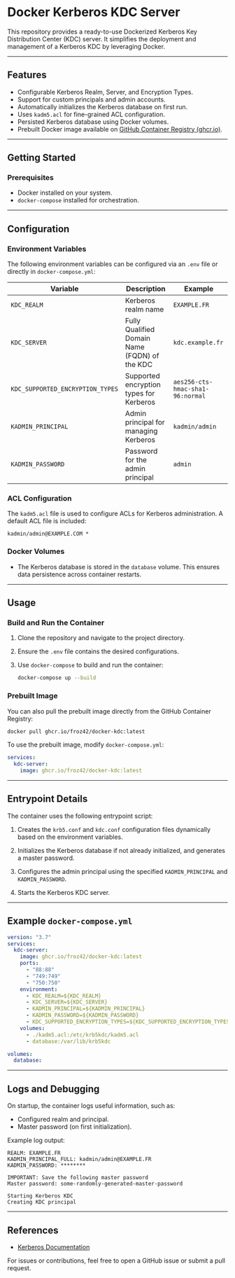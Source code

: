 # Docker Kerberos KDC Server

This repository provides a ready-to-use Dockerized Kerberos Key Distribution Center (KDC) server. It simplifies the deployment and management of a Kerberos KDC by leveraging Docker.

---

## Features

- Configurable Kerberos Realm, Server, and Encryption Types.
- Support for custom principals and admin accounts.
- Automatically initializes the Kerberos database on first run.
- Uses `kadm5.acl` for fine-grained ACL configuration.
- Persisted Kerberos database using Docker volumes.
- Prebuilt Docker image available on [GitHub Container Registry (ghcr.io)](https://ghcr.io/froz42/docker-kdc).

---

## Getting Started

### Prerequisites

- Docker installed on your system.
- `docker-compose` installed for orchestration.

---

## Configuration

### Environment Variables

The following environment variables can be configured via an `.env` file or directly in `docker-compose.yml`:

| Variable                         | Description                                   | Example                          |
| -------------------------------- | --------------------------------------------- | -------------------------------- |
| `KDC_REALM`                      | Kerberos realm name                           | `EXAMPLE.FR`                     |
| `KDC_SERVER`                     | Fully Qualified Domain Name (FQDN) of the KDC | `kdc.example.fr`                 |
| `KDC_SUPPORTED_ENCRYPTION_TYPES` | Supported encryption types for Kerberos       | `aes256-cts-hmac-sha1-96:normal` |
| `KADMIN_PRINCIPAL`               | Admin principal for managing Kerberos         | `kadmin/admin`                   |
| `KADMIN_PASSWORD`                | Password for the admin principal              | `admin`                          |

### ACL Configuration

The `kadm5.acl` file is used to configure ACLs for Kerberos administration. A default ACL file is included:

```plaintext
kadmin/admin@EXAMPLE.COM *
```

### Docker Volumes

- The Kerberos database is stored in the `database` volume. This ensures data persistence across container restarts.

---

## Usage

### Build and Run the Container

1. Clone the repository and navigate to the project directory.

2. Ensure the `.env` file contains the desired configurations.

3. Use `docker-compose` to build and run the container:

   ```bash
   docker-compose up --build
   ```

### Prebuilt Image

You can also pull the prebuilt image directly from the GitHub Container Registry:

```bash
docker pull ghcr.io/froz42/docker-kdc:latest
```

To use the prebuilt image, modify `docker-compose.yml`:

```yaml
services:
  kdc-server:
    image: ghcr.io/froz42/docker-kdc:latest
```

---

## Entrypoint Details

The container uses the following entrypoint script:

1. Creates the `krb5.conf` and `kdc.conf` configuration files dynamically based on the environment variables.

2. Initializes the Kerberos database if not already initialized, and generates a master password.

3. Configures the admin principal using the specified `KADMIN_PRINCIPAL` and `KADMIN_PASSWORD`.

4. Starts the Kerberos KDC server.

---

## Example `docker-compose.yml`

```yaml
version: "3.7"
services:
  kdc-server:
    image: ghcr.io/froz42/docker-kdc:latest
    ports:
      - "88:88"
      - "749:749"
      - "750:750"
    environment:
      - KDC_REALM=${KDC_REALM}
      - KDC_SERVER=${KDC_SERVER}
      - KADMIN_PRINCIPAL=${KADMIN_PRINCIPAL}
      - KADMIN_PASSWORD=${KADMIN_PASSWORD}
      - KDC_SUPPORTED_ENCRYPTION_TYPES=${KDC_SUPPORTED_ENCRYPTION_TYPES}
    volumes:
      - ./kadm5.acl:/etc/krb5kdc/kadm5.acl
      - database:/var/lib/krb5kdc

volumes:
  database:
```

---

## Logs and Debugging

On startup, the container logs useful information, such as:

- Configured realm and principal.
- Master password (on first initialization).

Example log output:

```plaintext
REALM: EXAMPLE.FR
KADMIN_PRINCIPAL_FULL: kadmin/admin@EXAMPLE.FR
KADMIN_PASSWORD: ********

IMPORTANT: Save the following master password
Master password: some-randomly-generated-master-password

Starting Kerberos KDC
Creating KDC principal
```

---

## References

- [Kerberos Documentation](https://web.mit.edu/kerberos/)

For issues or contributions, feel free to open a GitHub issue or submit a pull request.
